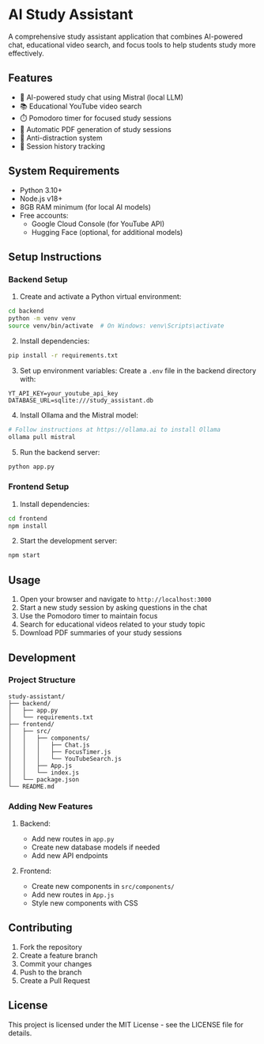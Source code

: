 # AI Study Assistant

A comprehensive study assistant application that combines AI-powered chat, educational video search, and focus tools to help students study more effectively.

## Features

- 🤖 AI-powered study chat using Mistral (local LLM)
- 📚 Educational YouTube video search
- ⏱️ Pomodoro timer for focused study sessions
- 📝 Automatic PDF generation of study sessions
- 🎯 Anti-distraction system
- 💾 Session history tracking

## System Requirements

- Python 3.10+
- Node.js v18+
- 8GB RAM minimum (for local AI models)
- Free accounts:
  - Google Cloud Console (for YouTube API)
  - Hugging Face (optional, for additional models)

## Setup Instructions

### Backend Setup

1. Create and activate a Python virtual environment:
```bash
cd backend
python -m venv venv
source venv/bin/activate  # On Windows: venv\Scripts\activate
```

2. Install dependencies:
```bash
pip install -r requirements.txt
```

3. Set up environment variables:
Create a `.env` file in the backend directory with:
```
YT_API_KEY=your_youtube_api_key
DATABASE_URL=sqlite:///study_assistant.db
```

4. Install Ollama and the Mistral model:
```bash
# Follow instructions at https://ollama.ai to install Ollama
ollama pull mistral
```

5. Run the backend server:
```bash
python app.py
```

### Frontend Setup

1. Install dependencies:
```bash
cd frontend
npm install
```

2. Start the development server:
```bash
npm start
```

## Usage

1. Open your browser and navigate to `http://localhost:3000`
2. Start a new study session by asking questions in the chat
3. Use the Pomodoro timer to maintain focus
4. Search for educational videos related to your study topic
5. Download PDF summaries of your study sessions

## Development

### Project Structure

```
study-assistant/
├── backend/
│   ├── app.py
│   └── requirements.txt
├── frontend/
│   ├── src/
│   │   ├── components/
│   │   │   ├── Chat.js
│   │   │   ├── FocusTimer.js
│   │   │   └── YouTubeSearch.js
│   │   ├── App.js
│   │   └── index.js
│   └── package.json
└── README.md
```

### Adding New Features

1. Backend:
   - Add new routes in `app.py`
   - Create new database models if needed
   - Add new API endpoints

2. Frontend:
   - Create new components in `src/components/`
   - Add new routes in `App.js`
   - Style new components with CSS

## Contributing

1. Fork the repository
2. Create a feature branch
3. Commit your changes
4. Push to the branch
5. Create a Pull Request

## License

This project is licensed under the MIT License - see the LICENSE file for details. 